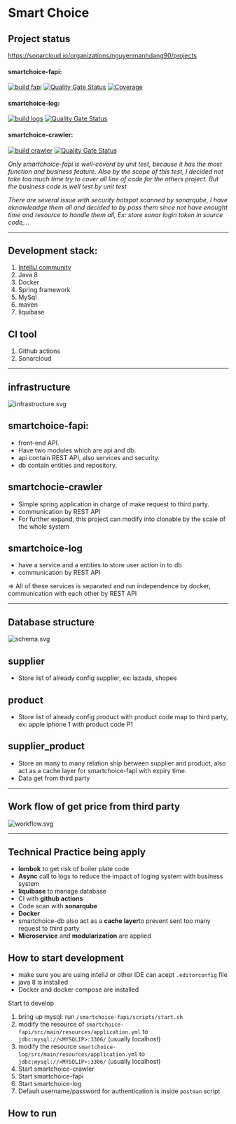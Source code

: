 # Smart Choice

## Project status

https://sonarcloud.io/organizations/nguyenmanhdang90/projects

#### smartchoice-fapi: 

[![build fapi](https://github.com/nguyenmanhdang90/nab-smartchoice/actions/workflows/build.yml/badge.svg)](https://github.com/nguyenmanhdang90/nab-smartchoice/actions/workflows/build.yml)
[![Quality Gate Status](https://sonarcloud.io/api/project_badges/measure?project=nguyenmanhdang90_nab-smartchoice&metric=alert_status)](https://sonarcloud.io/dashboard?id=nguyenmanhdang90_nab-smartchoice)
[![Coverage](https://sonarcloud.io/api/project_badges/measure?project=nguyenmanhdang90_nab-smartchoice&metric=coverage)](https://sonarcloud.io/dashboard?id=nguyenmanhdang90_nab-smartchoice)

#### smartchoice-log:

[![build logs](https://github.com/nguyenmanhdang90/nab-smartchoice/actions/workflows/build%20logs.yml/badge.svg)](https://github.com/nguyenmanhdang90/nab-smartchoice/actions/workflows/build%20logs.yml)
[![Quality Gate Status](https://sonarcloud.io/api/project_badges/measure?project=smartchoice-log&metric=alert_status)](https://sonarcloud.io/dashboard?id=smartchoice-log)

#### smartchoice-crawler: 

[![build crawler](https://github.com/nguyenmanhdang90/nab-smartchoice/actions/workflows/build%20crawler.yml/badge.svg)](https://github.com/nguyenmanhdang90/nab-smartchoice/actions/workflows/build%20crawler.yml)
[![Quality Gate Status](https://sonarcloud.io/api/project_badges/measure?project=smartchoice-crawler-2&metric=alert_status)](https://sonarcloud.io/dashboard?id=smartchoice-crawler-2)

*Only smartchoice-fapi is well-coverd by unit test, because it has the most function and business feature. Also by the scope of this test, I decided not take too much time try to cover all line of code for the others project. But the business code is well test by unit test*

*There are several issue with security hotspot scanned by sonarqube, I have aknowleadge them all and decided to by pass them since not have enought time and resource to handle them all, Ex: store sonar login token in source code,...*

---
## Development stack:

 1. [IntelliJ community](https://www.jetbrains.com/idea/)
 1. Java 8
 1. Docker
 1. Spring framework
 1. MySql
 1. maven
 1. liquibase

## CI tool

 1. Github actions
 1. Sonarcloud

---

## infrastructure

<img alt="infrastructure.svg" src="./documents/infrastructure.svg">

## smartchoice-fapi: 
 - front-end API.
 - Have two modules which are api and db.
 - api contain REST API, also services and security.
 - db contain entities and repository.

## smartchocie-crawler
 - Simple spring application in charge of make request to third party.
 - communication by REST API
 - For further expand, this project can modify into clonable by the scale of the whole system

## smartchoice-log
 - have a service and a entities to store user action in to db
 - communication by REST API

=> All of these services is separated and run independence by docker, communication with each other by REST API

---
## Database structure

<img alt="schema.svg" src="./documents/schema.svg">

## supplier
 - Store list of already config supplier, ex: lazada, shopee

## product

 - Store list of already config product with product code map to third party, ex: apple iphone 1 with product code P1

## supplier_product

 - Store an many to many relation ship between supplier and product, also act as a cache layer for smartchoice-fapi with expiry time.
 - Data get from third party

---

## Work flow of get price from third party

<img alt="workflow.svg" src="./documents/workflow.svg">

---
## Technical Practice being apply

 - **lombok** to get risk of boiler plate code
 - **Async** call to logs to reduce the impact of loging system with business system
 - **liquibase** to manage database
 - CI with **github actions**
 - Code scan with **sonarqube**
 - **Docker**
 - smartchoice-db also act as a **cache layer**to prevent sent too many request to third party
 - **Microservice** and **modularization** are applied

## How to start development

 - make sure you are using intellJ or other IDE can acept `.editorconfig` file
 - java 8 is installed
 - Docker and docker compose are installed

Start to develop

 1. bring up mysql: run `/smartchoice-fapi/scripts/start.sh`
 1. modify the resource of `smartchoice-fapi/src/main/resources/application.yml` to `jdbc:mysql://<MYSQLIP>:3306/` (usually localhost)
 1. modify the resource `smartchoice-log/src/main/resources/application.yml` to `jdbc:mysql://<MYSQLIP>:3306/` (usually localhost)
 1. Start smartchoice-crawler
 1. Start smartchoice-fapi
 1. Start smartchoice-log
 1. Default username/password for authentication is inside `postman` script

 


## How to run

